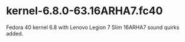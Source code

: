 # kernel-6.8.0-63.16ARHA7.fc40
Fedora 40 kernel 6.8 with Lenovo Legion 7 Slim 16ARHA7 sound quirks added.
